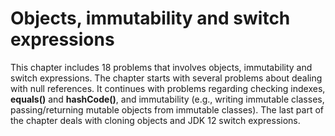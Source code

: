 # Objects, immutability and switch expressions
This chapter includes 18 problems that involves objects, immutability and switch expressions. The chapter starts with several problems about dealing with null references. It continues with problems regarding checking indexes, **equals()** and **hashCode()**, and immutability (e.g., writing immutable classes, passing/returning mutable objects from immutable classes). The last part of the chapter deals with cloning objects and JDK 12 switch expressions. 
